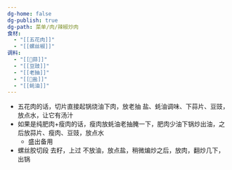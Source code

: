 ```yaml
---
dg-home: false
dg-publish: true
dg-path: 菜单/肉/辣椒炒肉
食材:
  - "[[五花肉]]"
  - "[[螺丝椒]]"
调料:
  - "[[🧄蒜]]"
  - "[[豆豉]]"
  - "[[老抽]]"
  - "[[🧂盐]]"
  - "[[蚝油]]"
---
```

- 五花肉的话，切片直接起锅烧油下肉，放老抽 盐、蚝油调味、下蒜片、豆豉，放点水，让它有汤汁
- 如果是纯肥肉+瘦肉的话，瘦肉放蚝油老抽腌一下，肥肉少油下锅炒出油，之后放蒜片、瘦肉、豆豉，放点水
    - 盛出备用
- 螺丝胶切段 去籽，上过 不放油，放点盐，稍微煸炒之后，放肉，翻炒几下，出锅